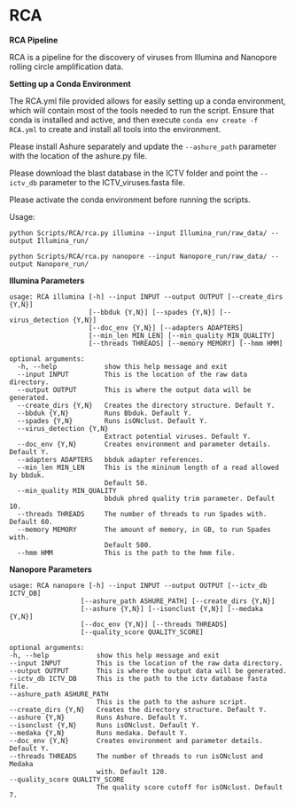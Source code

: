 # RCA

**RCA Pipeline**

RCA is a pipeline for the discovery of viruses from Illumina and Nanopore rolling circle amplification data. 

**Setting up a Conda Environment**

The RCA.yml file provided allows for easily setting up a conda environment, which will contain most of the tools needed to run the script.
Ensure that conda is installed and active, and then execute `conda env create -f RCA.yml` to create and install all tools into the environment.

Please install Ashure separately and update the `--ashure_path` parameter with the location of the ashure.py file.

Please download the blast database in the ICTV folder and point the `--ictv_db` parameter to the ICTV_viruses.fasta file.

Please activate the conda environment before running the scripts.

Usage:

`python Scripts/RCA/rca.py illumina --input Illumina_run/raw_data/ --output Illumina_run/`

`python Scripts/RCA/rca.py nanopore --input Nanopore_run/raw_data/ --output Nanopore_run/`

**Illumina Parameters**
```
usage: RCA illumina [-h] --input INPUT --output OUTPUT [--create_dirs {Y,N}]
                    [--bbduk {Y,N}] [--spades {Y,N}] [--virus_detection {Y,N}]
                    [--doc_env {Y,N}] [--adapters ADAPTERS]
                    [--min_len MIN_LEN] [--min_quality MIN_QUALITY]
                    [--threads THREADS] [--memory MEMORY] [--hmm HMM]

optional arguments:
  -h, --help            show this help message and exit
  --input INPUT         This is the location of the raw data directory.
  --output OUTPUT       This is where the output data will be generated.
  --create_dirs {Y,N}   Creates the directory structure. Default Y.
  --bbduk {Y,N}         Runs Bbduk. Default Y.
  --spades {Y,N}        Runs isONclust. Default Y.
  --virus_detection {Y,N}
                        Extract potential viruses. Default Y.
  --doc_env {Y,N}       Creates environment and parameter details. Default Y.
  --adapters ADAPTERS   bbduk adapter references.
  --min_len MIN_LEN     This is the mininum length of a read allowed by bbduk.
                        Default 50.
  --min_quality MIN_QUALITY
                        bbduk phred quality trim parameter. Default 10.
  --threads THREADS     The number of threads to run Spades with. Default 60.
  --memory MEMORY       The amount of memory, in GB, to run Spades with.
                        Default 500.
  --hmm HMM             This is the path to the hmm file.
  ```
  
  **Nanopore Parameters**
  ```
  usage: RCA nanopore [-h] --input INPUT --output OUTPUT [--ictv_db ICTV_DB]
                    [--ashure_path ASHURE_PATH] [--create_dirs {Y,N}]
                    [--ashure {Y,N}] [--isonclust {Y,N}] [--medaka {Y,N}]
                    [--doc_env {Y,N}] [--threads THREADS]
                    [--quality_score QUALITY_SCORE]

optional arguments:
  -h, --help            show this help message and exit
  --input INPUT         This is the location of the raw data directory.
  --output OUTPUT       This is where the output data will be generated.
  --ictv_db ICTV_DB     This is the path to the ictv database fasta file.
  --ashure_path ASHURE_PATH
                        This is the path to the ashure script.
  --create_dirs {Y,N}   Creates the directory structure. Default Y.
  --ashure {Y,N}        Runs Ashure. Default Y.
  --isonclust {Y,N}     Runs isONclust. Default Y.
  --medaka {Y,N}        Runs medaka. Default Y.
  --doc_env {Y,N}       Creates environment and parameter details. Default Y.
  --threads THREADS     The number of threads to run isONclust and Medaka
                        with. Default 120.
  --quality_score QUALITY_SCORE
                        The quality score cutoff for isONclust. Default 7.
```
